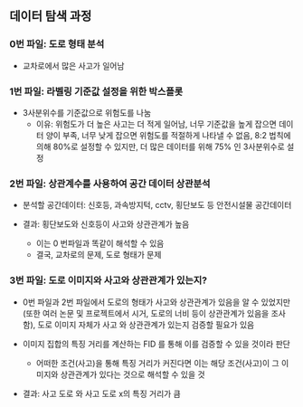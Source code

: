 ## 데이터 탐색 과정

### 0번 파일: 도로 형태 분석

- 교차로에서 많은 사고가 일어남

### 1번 파일: 라벨링 기준값 설정을 위한 박스플롯

- 3사분위수를 기준값으로 위험도를 나눔
    - 이유: 위험도가 더 높은 사고는 더 적게 일어남, 너무 기준값을 높게 잡으면 데이터 양이 부족, 너무 낮게 잡으면 위험도를 적절하게 나타낼 수 없음, 8:2 법칙에 의해 80%로 설정할 수 있지만, 더 많은 데이터를 위해 75% 인 3사분위수로 설정

### 2번 파일: 상관계수를 사용하여 공간 데이터 상관분석

- 분석할 공간데이터: 신호등, 과속방지턱, cctv, 횡단보도 등 안전시설물 공간데이터

- 결과: 횡단보도와 신호등이 사고와 상관관계가 높음
    - 이는 0 번파일과 똑같이 해석할 수 있음
    - 결국, 교차로의 문제, 도로 형태가 문제

### 3번 파일: 도로 이미지와 사고와 상관관계가 있는지?

- 0번 파일과 2번 파일에서 도로의 형태가 사고와 상관관계가 있음을 알 수 있었지만 (또한 여러 논문 및 프로젝트에서 시거, 도로의 너비 등이 상관관계가 있음을 조사함), 도로 이미지 자체가 사고 와 상관관계가 있는지 검증할 필요가 있음
  
- 이미지 집합의 특징 거리를 계산하는 FID 를 통해 이를 검증할 수 있을 것이라 판단
    - 어떠한 조건(사고)을 통해 특징 거리가 커진다면 이는 해당 조건(사고)이 그 이미지와 상관관계가 있다는 것으로 해석할 수 있을 것

- 결과: 사고 도로 와 사고 도로 x의 특징 거리가 큼
